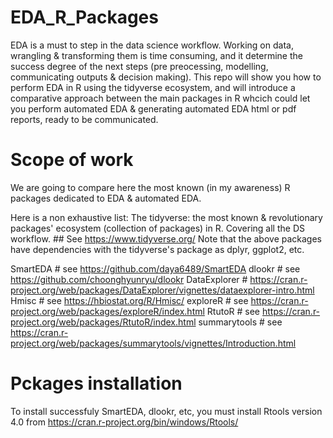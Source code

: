 # EDA_R_Packages
EDA is a must to step in the data science workflow. Working on data, wrangling &amp; transforming them is time consuming, and it determine the success degree of the next steps (pre preocessing, modelling, communicating outputs &amp; decision making). This repo will show you how to perform EDA in R using the tidyverse ecosystem, and will introduce a comparative approach between the main packages in R whcich could let you perform automated EDA &amp; generating automated EDA html or pdf reports, ready to be communicated.  

# Scope of work 
We are going to compare here the most known (in my awareness) R packages dedicated to EDA & automated EDA.

Here is a non exhaustive list: 
The tidyverse: the most known & revolutionary packages' ecosystem (collection of packages) in R. Covering all the DS workflow. ## See https://www.tidyverse.org/
Note that the above packages have dependencies with the tidyverse's package as dplyr, ggplot2, etc.

SmartEDA # see https://github.com/daya6489/SmartEDA
dlookr # see https://github.com/choonghyunryu/dlookr
DataExplorer # https://cran.r-project.org/web/packages/DataExplorer/vignettes/dataexplorer-intro.html
Hmisc # see https://hbiostat.org/R/Hmisc/
exploreR # see https://cran.r-project.org/web/packages/exploreR/index.html
RtutoR # see https://cran.r-project.org/web/packages/RtutoR/index.html
summarytools # see https://cran.r-project.org/web/packages/summarytools/vignettes/Introduction.html

# Pckages installation 
To install successfuly SmartEDA, dlookr, etc, you must install Rtools version 4.0 from https://cran.r-project.org/bin/windows/Rtools/

